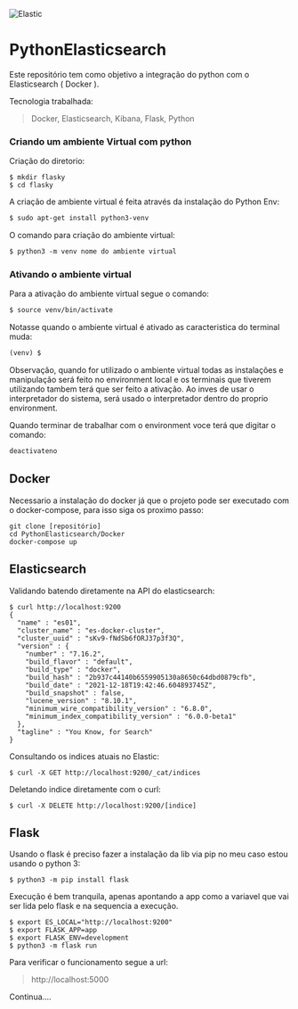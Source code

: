 ![Elastic](https://drive.google.com/file/d/1TFOkrMMb7yl7UD4MpQLLv3uUYDp_SBZH/view)

# PythonElasticsearch

Este repositório tem como objetivo a integração do python com o Elasticsearch ( Docker ).

Tecnologia trabalhada:

> Docker,
> Elasticsearch,
> Kibana,
> Flask,
> Python

### Criando um ambiente Virtual com python

Criação do diretorio:

```
$ mkdir flasky
$ cd flasky
```

A criação de ambiente virtual é feita através da instalação do Python Env:

```md
$ sudo apt-get install python3-venv
```

O comando para criação do ambiente virtual:

```md
$ python3 -m venv nome do ambiente virtual
```

### Ativando o ambiente virtual

Para a ativação do ambiente virtual segue o comando:

```md
$ source venv/bin/activate
```

Notasse quando o ambiente virtual é ativado as caracteristica do terminal muda:

```md
(venv) $
```

Observação, quando for utilizado o ambiente virtual todas as instalações e manipulação será feito no environment local e os terminais que tiverem utilizando tambem terá que ser feito a ativação. Ao inves de usar o interpretador do sistema, será usado o interpretador dentro do proprio environment.

Quando terminar de trabalhar com o environment voce terá que digitar o comando:

```md
deactivateno
```

## Docker

Necessario a instalação do docker já que o projeto pode ser executado com o docker-compose, para isso siga os proximo passo:

```
git clone [repositório]
cd PythonElasticsearch/Docker
docker-compose up
```

## Elasticsearch

Validando batendo diretamente na API do elasticsearch:

```
$ curl http://localhost:9200
{
  "name" : "es01",
  "cluster_name" : "es-docker-cluster",
  "cluster_uuid" : "sKv9-fNdSb6fORJ37p3f3Q",
  "version" : {
    "number" : "7.16.2",
    "build_flavor" : "default",
    "build_type" : "docker",
    "build_hash" : "2b937c44140b6559905130a8650c64dbd0879cfb",
    "build_date" : "2021-12-18T19:42:46.604893745Z",
    "build_snapshot" : false,
    "lucene_version" : "8.10.1",
    "minimum_wire_compatibility_version" : "6.8.0",
    "minimum_index_compatibility_version" : "6.0.0-beta1"
  },
  "tagline" : "You Know, for Search"
}
```

Consultando os indices atuais no Elastic:

```
$ curl -X GET http://localhost:9200/_cat/indices
```

Deletando indice diretamente com o curl:

```
$ curl -X DELETE http://localhost:9200/[indice]
```

## Flask

Usando o flask é preciso fazer a instalação da lib via pip no meu caso estou usando o python 3:

```
$ python3 -m pip install flask
```

Execução é bem tranquila, apenas apontando a app como a variavel que vai ser lida pelo flask e na sequencia a execução.

```
$ export ES_LOCAL="http://localhost:9200"
$ export FLASK_APP=app
$ export FLASK_ENV=development
$ python3 -m flask run
```

Para verificar o funcionamento segue a url:

> http://localhost:5000


Continua....
